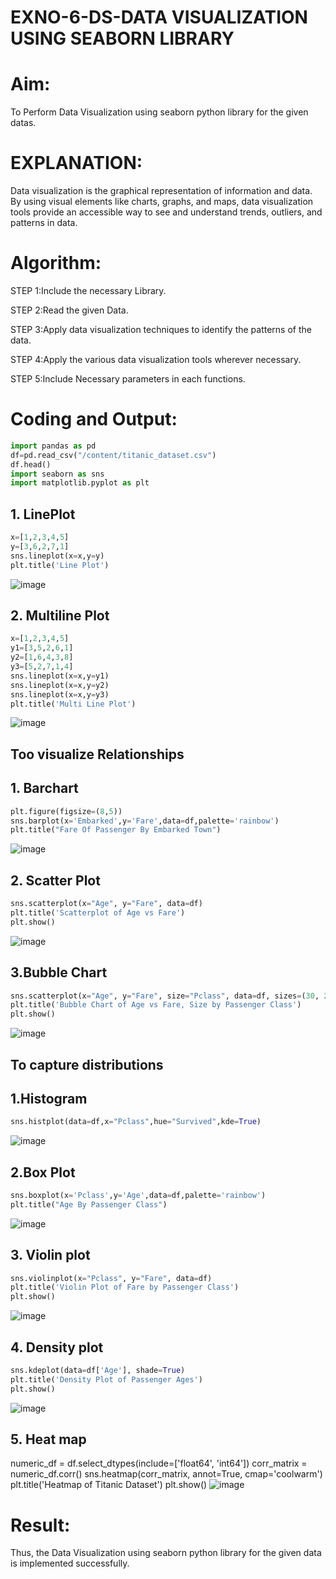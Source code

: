 # EXNO-6-DS-DATA VISUALIZATION USING SEABORN LIBRARY

# Aim:
  To Perform Data Visualization using seaborn python library for the given datas.

# EXPLANATION:
Data visualization is the graphical representation of information and data. By using visual elements like charts, graphs, and maps, data visualization tools provide an accessible way to see and understand trends, outliers, and patterns in data.

# Algorithm:
STEP 1:Include the necessary Library.

STEP 2:Read the given Data.

STEP 3:Apply data visualization techniques to identify the patterns of the data.

STEP 4:Apply the various data visualization tools wherever necessary.

STEP 5:Include Necessary parameters in each functions.

# Coding and Output:
 ```python
import pandas as pd
df=pd.read_csv("/content/titanic_dataset.csv")
df.head()
import seaborn as sns
import matplotlib.pyplot as plt
```
## 1. LinePlot
   ```python
   x=[1,2,3,4,5]
y=[3,6,2,7,1]
sns.lineplot(x=x,y=y)
plt.title('Line Plot')
```
![image](https://github.com/KothaiKumar/EXNO-6-DS/assets/121215739/5ab7313d-9879-4482-8dd9-d52e6d7b1dd1)
## 2. Multiline Plot
```python
x=[1,2,3,4,5]
y1=[3,5,2,6,1]
y2=[1,6,4,3,8]
y3=[5,2,7,1,4]
sns.lineplot(x=x,y=y1)
sns.lineplot(x=x,y=y2)
sns.lineplot(x=x,y=y3)
plt.title('Multi Line Plot')
```
![image](https://github.com/KothaiKumar/EXNO-6-DS/assets/121215739/b248127c-62d5-4a55-ba1d-f47eadd058b0)
## Too visualize Relationships
## 1. Barchart
```python
plt.figure(figsize=(8,5))
sns.barplot(x='Embarked',y='Fare',data=df,palette='rainbow')
plt.title("Fare Of Passenger By Embarked Town")
```
![image](https://github.com/KothaiKumar/EXNO-6-DS/assets/121215739/0dba8088-8351-4420-a313-5fc2c314ced2)

## 2. Scatter Plot
```python
sns.scatterplot(x="Age", y="Fare", data=df)
plt.title('Scatterplot of Age vs Fare')
plt.show()
```
![image](https://github.com/KothaiKumar/EXNO-6-DS/assets/121215739/7221e143-bbee-4303-94c0-0ec809e350eb)

## 3.Bubble Chart
```python
sns.scatterplot(x="Age", y="Fare", size="Pclass", data=df, sizes=(30, 200))
plt.title('Bubble Chart of Age vs Fare, Size by Passenger Class')
plt.show()
```
![image](https://github.com/KothaiKumar/EXNO-6-DS/assets/121215739/3e33c182-25ee-4c47-9c17-70c3dda5d2b0)

## To capture distributions
## 1.Histogram
```python
sns.histplot(data=df,x="Pclass",hue="Survived",kde=True)
```
![image](https://github.com/KothaiKumar/EXNO-6-DS/assets/121215739/4793ae99-01fb-4f26-940f-ac85609a2d46)
## 2.Box Plot
```python
sns.boxplot(x='Pclass',y='Age',data=df,palette='rainbow')
plt.title("Age By Passenger Class")
```
![image](https://github.com/KothaiKumar/EXNO-6-DS/assets/121215739/e4cbabce-5fba-4ac0-b83f-9104d88c2b68)
## 3. Violin plot
```python
sns.violinplot(x="Pclass", y="Fare", data=df)
plt.title('Violin Plot of Fare by Passenger Class')
plt.show()
```
![image](https://github.com/KothaiKumar/EXNO-6-DS/assets/121215739/ca381f0c-6cd6-40a2-867c-d23857ee0a00)

## 4. Density plot
```python
sns.kdeplot(data=df['Age'], shade=True)
plt.title('Density Plot of Passenger Ages')
plt.show()
```
![image](https://github.com/KothaiKumar/EXNO-6-DS/assets/121215739/353d8570-8646-4ff4-9f21-07f8ea4014dd)

## 5. Heat map
numeric_df = df.select_dtypes(include=['float64', 'int64'])
corr_matrix = numeric_df.corr()
sns.heatmap(corr_matrix, annot=True, cmap='coolwarm')
plt.title('Heatmap of Titanic Dataset')
plt.show()
![image](https://github.com/KothaiKumar/EXNO-6-DS/assets/121215739/d1b1b875-6618-4d34-be87-008253aa08b8)

# Result:
 Thus, the Data Visualization using seaborn python library for the given data is implemented successfully.
